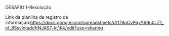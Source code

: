DESAFIO 1-Resolução

Link da planilha de registro de informação:https://docs.google.com/spreadsheets/d/178oCvPdyY69u0LZ1_ef_8Ssvlxtado1tNJAS7-kt1Kk/edit?usp=sharing
